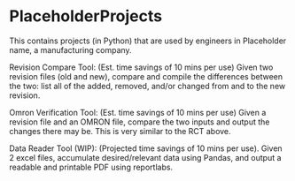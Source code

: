 # PlaceholderProjects
This contains projects (in Python) that are used by engineers in Placeholder name, a manufacturing company.

Revision Compare Tool: (Est. time savings of 10 mins per use)
Given two revision files (old and new), compare and compile the differences between the two: list all of the 
added, removed, and/or changed from and to the new revision.

Omron Verification Tool: (Est. time savings of 10 mins per use)
Given a revision file and an OMRON file, compare the two inputs and output the changes there may be. This is very similar to 
the RCT above.

Data Reader Tool (WIP): (Projected time savings of 10 mins per use).
Given 2 excel files, accumulate desired/relevant data using Pandas, and output a readable and printable PDF using reportlabs.

